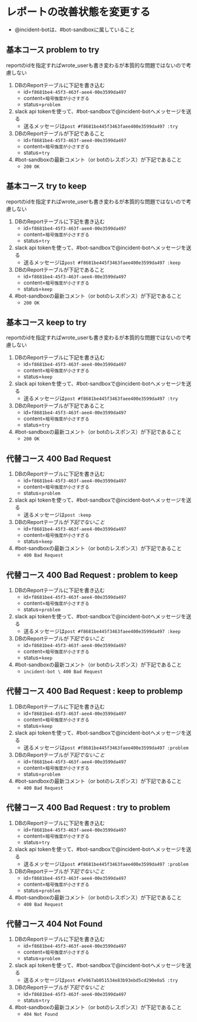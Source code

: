 # レポートの改善状態を変更する

- @incident-botは、#bot-sandboxに属していること

## 基本コース problem to try

reportのidを指定すればwrote_userも書き変わるが本質的な問題ではないので考慮しない

1. DBのReportテーブルに下記を書き込む
    - id=`f8681be4-45f3-463f-aee4-00e3599da497`
    - content=`暗号強度が小さすぎる`
    - status=`problem`
1. slack api tokenを使って、#bot-sandboxで@incident-botへメッセージを送る
    - 送るメッセージは`post #f8681be445f3463faee400e3599da497 :try`
1. DBのReportテーブルが下記であること
    - id=`f8681be4-45f3-463f-aee4-00e3599da497`
    - content=`暗号強度が小さすぎる`
    - status=`try`
1. #bot-sandboxの最新コメント（or botのレスポンス）が下記であること
    - `200 OK`

## 基本コース try to keep

reportのidを指定すればwrote_userも書き変わるが本質的な問題ではないので考慮しない

1. DBのReportテーブルに下記を書き込む
    - id=`f8681be4-45f3-463f-aee4-00e3599da497`
    - content=`暗号強度が小さすぎる`
    - status=`try`
1. slack api tokenを使って、#bot-sandboxで@incident-botへメッセージを送る
    - 送るメッセージは`post #f8681be445f3463faee400e3599da497 :keep`
1. DBのReportテーブルが下記であること
    - id=`f8681be4-45f3-463f-aee4-00e3599da497`
    - content=`暗号強度が小さすぎる`
    - status=`keep`
1. #bot-sandboxの最新コメント（or botのレスポンス）が下記であること
    - `200 OK`

## 基本コース keep to try

reportのidを指定すればwrote_userも書き変わるが本質的な問題ではないので考慮しない

1. DBのReportテーブルに下記を書き込む
    - id=`f8681be4-45f3-463f-aee4-00e3599da497`
    - content=`暗号強度が小さすぎる`
    - status=`keep`
1. slack api tokenを使って、#bot-sandboxで@incident-botへメッセージを送る
    - 送るメッセージは`post #f8681be445f3463faee400e3599da497 :try`
1. DBのReportテーブルが下記であること
    - id=`f8681be4-45f3-463f-aee4-00e3599da497`
    - content=`暗号強度が小さすぎる`
    - status=`try`
1. #bot-sandboxの最新コメント（or botのレスポンス）が下記であること
    - `200 OK`

## 代替コース 400 Bad Request

1. DBのReportテーブルに下記を書き込む
    - id=`f8681be4-45f3-463f-aee4-00e3599da497`
    - content=`暗号強度が小さすぎる`
    - status=`problem`
1. slack api tokenを使って、#bot-sandboxで@incident-botへメッセージを送る
    - 送るメッセージは`post :keep`
1. DBのReportテーブルが*下記でないこと*
    - id=`f8681be4-45f3-463f-aee4-00e3599da497`
    - content=`暗号強度が小さすぎる`
    - status=`keep`
1. #bot-sandboxの最新コメント（or botのレスポンス）が下記であること
    - `400 Bad Request`

## 代替コース 400 Bad Request : problem to keep

1. DBのReportテーブルに下記を書き込む
    - id=`f8681be4-45f3-463f-aee4-00e3599da497`
    - content=`暗号強度が小さすぎる`
    - status=`problem`
1. slack api tokenを使って、#bot-sandboxで@incident-botへメッセージを送る
    - 送るメッセージは`post #f8681be445f3463faee400e3599da497 :keep`
1. DBのReportテーブルが*下記でないこと*
    - id=`f8681be4-45f3-463f-aee4-00e3599da497`
    - content=`暗号強度が小さすぎる`
    - status=`keep`
1. #bot-sandboxの最新コメント（or botのレスポンス）が下記であること
    - `incident-bot \ 400 Bad Request`

## 代替コース 400 Bad Request : keep to problemp

1. DBのReportテーブルに下記を書き込む
    - id=`f8681be4-45f3-463f-aee4-00e3599da497`
    - content=`暗号強度が小さすぎる`
    - status=`keep`
1. slack api tokenを使って、#bot-sandboxで@incident-botへメッセージを送る
    - 送るメッセージは`post #f8681be445f3463faee400e3599da497 :problem`
1. DBのReportテーブルが*下記でないこと*
    - id=`f8681be4-45f3-463f-aee4-00e3599da497`
    - content=`暗号強度が小さすぎる`
    - status=`problem`
1. #bot-sandboxの最新コメント（or botのレスポンス）が下記であること
    - `400 Bad Request`

## 代替コース 400 Bad Request : try to problem

1. DBのReportテーブルに下記を書き込む
    - id=`f8681be4-45f3-463f-aee4-00e3599da497`
    - content=`暗号強度が小さすぎる`
    - status=`try`
1. slack api tokenを使って、#bot-sandboxで@incident-botへメッセージを送る
    - 送るメッセージは`post #f8681be445f3463faee400e3599da497 :problem`
1. DBのReportテーブルが*下記でないこと*
    - id=`f8681be4-45f3-463f-aee4-00e3599da497`
    - content=`暗号強度が小さすぎる`
    - status=`problem`
1. #bot-sandboxの最新コメント（or botのレスポンス）が下記であること
    - `400 Bad Request`

## 代替コース 404 Not Found

1. DBのReportテーブルに下記を書き込む
    - id=`f8681be4-45f3-463f-aee4-00e3599da497`
    - content=`暗号強度が小さすぎる`
    - status=`problem`
1. slack api tokenを使って、#bot-sandboxで@incident-botへメッセージを送る
    - 送るメッセージは`post #7e967ab051534e83b93ebd5cd290e0a5 :try`
1. DBのReportテーブルが*下記でないこと*
    - id=`f8681be4-45f3-463f-aee4-00e3599da497`
    - status=`try`
1. #bot-sandboxの最新コメント（or botのレスポンス）が下記であること
    - `404 Not Found`
